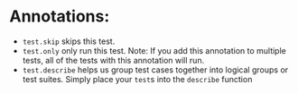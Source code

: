 # Annotations:

- `test.skip` skips this test.
- `test.only` only run this test. Note: If you add this annotation to multiple tests, all of the tests with this annotation will run.
- `test.describe` helps us group test cases together into logical groups or test suites. Simply place your `test`s into the `describe` function
